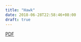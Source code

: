 ```yaml
---
title: "Hawk"
date: 2018-06-28T22:58:46+08:00
draft: true
---
```


[PDF](pdf/atc15-paper-delgado_update.pdf)
